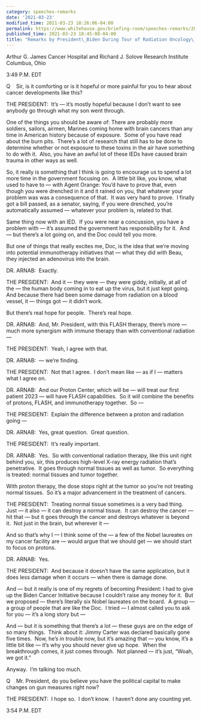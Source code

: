 ```yaml
---
category: speeches-remarks
date: '2021-03-23'
modified_time: 2021-03-23 18:26:06-04:00
permalink: https://www.whitehouse.gov/briefing-room/speeches-remarks/2021/03/23/remarks-by-president-biden-during-tour-of-radiation-oncology-department/
published_time: 2021-03-23 18:45:00-04:00
title: "Remarks by President\_Biden During Tour of Radiation Oncology\_Department"
---
```

 
Arthur G. James Cancer Hospital and Richard J. Solove Research
Institute  
Columbus, Ohio

3:49 P.M. EDT  
  
Q    Sir, is it comforting or is it hopeful or more painful for you to
hear about cancer developments like this?  
  
THE PRESIDENT:  It’s — it’s mostly hopeful because I don’t want to see
anybody go through what my son went through.  
  
One of the things you should be aware of: There are probably more
soldiers, sailors, airmen, Marines coming home with brain cancers than
any time in American history because of exposure.  Some of you have read
about the burn pits.  There’s a lot of research that still has to be
done to determine whether or not exposure to these toxins in the air
have something to do with it.  Also, you have an awful lot of these IEDs
have caused brain trauma in other ways as well.   
  
So, it really is something that I think is going to encourage us to
spend a lot more time in the government focusing on.  A little bit like,
you know, what used to have to — with Agent Orange: You’d have to prove
that, even though you were drenched in it and it rained on you, that
whatever your problem was was a consequence of that.  It was very hard
to prove.  I finally got a bill passed, as a senator, saying, if you
were drenched, you’re automatically assumed — whatever your problem is,
related to that.   
  
Same thing now with an IED.  If you were near a concussion, you have a
problem with — it’s assumed the government has responsibility for it. 
And — but there’s a lot going on, and the Doc could tell you more.   
  
But one of things that really excites me, Doc, is the idea that we’re
moving into potential immunotherapy initiatives that — what they did
with Beau, they injected an adenovirus into the brain.   
  
DR. ARNAB:  Exactly.  
  
THE PRESIDENT:  And it — they were — they were giddy, initially, at all
of the — the human body coming in to eat up the virus, but it just kept
going.  And because there had been some damage from radiation on a blood
vessel, it — things got — it didn’t work.   
  
But there’s real hope for people.  There’s real hope.  
  
DR. ARNAB:  And, Mr. President, with this FLASH therapy, there’s more —
much more synergism with immune therapy than with conventional radiation
—  
  
THE PRESIDENT:  Yeah, I agree with that.  
  
DR. ARNAB:  — we’re finding.  
  
THE PRESIDENT:  Not that I agree.  I don’t mean like — as if I — matters
what I agree on.   
  
DR. ARNAB:  And our Proton Center, which will be — will treat our first
patient 2023 — will have FLASH capabilities.  So it will combine the
benefits of protons, FLASH, and immunotherapy together.  So —  
  
THE PRESIDENT:  Explain the difference between a proton and radiation
going —  
  
DR. ARNAB:  Yes, great question.  Great question.   
  
THE PRESIDENT:  It’s really important.  
  
DR. ARNAB:  Yes.  So with conventional radiation therapy, like this unit
right behind you, sir, this produces high-level X-ray energy radiation
that’s penetrative.  It goes through normal tissues as well as tumor. 
So everything is treated: normal tissues and tumor together.   
  
With proton therapy, the dose stops right at the tumor so you’re not
treating normal tissues.  So it’s a major advancement in the treatment
of cancers.  
  
THE PRESIDENT:  Treating normal tissue sometimes is a very bad thing. 
Just — it also — it can destroy a normal tissue.  It can destroy the
cancer — hit that — but it goes through the cancer and destroys whatever
is beyond it.  Not just in the brain, but wherever it —  
  
And so that’s why I — I think some of the — a few of the Nobel laureates
on my cancer facility are — would argue that we should get — we should
start to focus on protons.   
  
DR. ARNAB:  Yes.   
  
THE PRESIDENT:  And because it doesn’t have the same application, but it
does less damage when it occurs — when there is damage done.  
  
And — but it really is one of my regrets of becoming President: I had to
give up the Biden Cancer Initiative because I couldn’t raise any money
for it.  But we proposed — there’s literally six Nobel laureates on the
board.  A group — a group of people that are like the Doc.  I tried — I
almost called you to ask for you — it’s a long story but —  
  
And — but it is something that there’s a lot — these guys are on the
edge of so many things.  Think about it: Jimmy Carter was declared
basically gone five times.  Now, he’s in trouble now, but it’s amazing
that — you know, it’s a little bit like — it’s why you should never give
up hope.  When the breakthrough comes, it just comes through.  Not
planned — it’s just, “Woah, we got it.”  
  
Anyway.  I’m talking too much.  
  
Q    Mr. President, do you believe you have the political capital to
make changes on gun measures right now?  
  
THE PRESIDENT:  I hope so.  I don’t know.  I haven’t done any counting
yet.   
  
3:54 P.M. EDT
